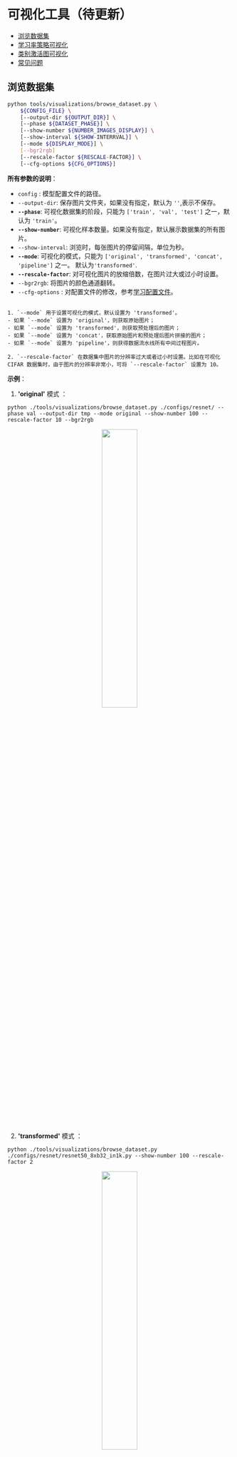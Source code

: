 # 可视化工具（待更新）

<!-- TOC -->

- [浏览数据集](#浏览数据集)
- [学习率策略可视化](#学习率策略可视化)
- [类别激活图可视化](#类别激活图可视化)
- [常见问题](#常见问题)

<!-- TOC -->

## 浏览数据集

```bash
python tools/visualizations/browse_dataset.py \
    ${CONFIG_FILE} \
    [--output-dir ${OUTPUT_DIR}] \
    [--phase ${DATASET_PHASE}] \
    [--show-number ${NUMBER_IMAGES_DISPLAY}] \
    [--show-interval ${SHOW-INTERRVAL}] \
    [--mode ${DISPLAY_MODE}] \
    [--bgr2rgb]
    [--rescale-factor ${RESCALE-FACTOR}] \
    [--cfg-options ${CFG_OPTIONS}]
```

**所有参数的说明**：

- `config` : 模型配置文件的路径。
- `--output-dir`: 保存图片文件夹，如果没有指定，默认为 `''`,表示不保存。
- **`--phase`**: 可视化数据集的阶段，只能为 `['train', 'val', 'test']` 之一，默认为 `'train'`。
- **`--show-number`**: 可视化样本数量。如果没有指定，默认展示数据集的所有图片。
- `--show-interval`: 浏览时，每张图片的停留间隔，单位为秒。
- **`--mode`**: 可视化的模式，只能为 `['original', 'transformed', 'concat', 'pipeline']` 之一。 默认为`'transformed'`.
- **`--rescale-factor`**: 对可视化图片的放缩倍数，在图片过大或过小时设置。
- `--bgr2rgb`: 将图片的颜色通道翻转。
- `--cfg-options` : 对配置文件的修改，参考[学习配置文件](./config.html)。

```{note}

1. `--mode` 用于设置可视化的模式，默认设置为 'transformed'。
- 如果 `--mode` 设置为 'original'，则获取原始图片；
- 如果 `--mode` 设置为 'transformed'，则获取预处理后的图片；
- 如果 `--mode` 设置为 'concat'，获取原始图片和预处理后图片拼接的图片；
- 如果 `--mode` 设置为 'pipeline'，则获得数据流水线所有中间过程图片。

2. `--rescale-factor` 在数据集中图片的分辨率过大或者过小时设置。比如在可视化 CIFAR 数据集时，由于图片的分辨率非常小，可将 `--rescale-factor` 设置为 10。
```

**示例**：

1. **'original'** 模式 ：

```shell
python ./tools/visualizations/browse_dataset.py ./configs/resnet/ --phase val --output-dir tmp --mode original --show-number 100 --rescale-factor 10 --bgr2rgb
```

<div align=center><img src="https://user-images.githubusercontent.com/18586273/190993839-216a7a1e-590e-47b9-92ae-08f87a7d58df.jpg" style=" width: auto; height: 40%; "></div>

2. **'transformed'** 模式 ：

```shell
python ./tools/visualizations/browse_dataset.py ./configs/resnet/resnet50_8xb32_in1k.py --show-number 100 --rescale-factor 2
```

<div align=center><img src="https://user-images.githubusercontent.com/18586273/190994696-737b09d9-d0fb-4593-94a2-4487121e0286.JPEG" style=" width: auto; height: 40%; "></div>

3. **'concat'** 模式 ：

```shell
python ./tools/visualizations/browse_dataset.py configs/swin_transformer/swin-small_16xb64_in1k.py --show-number 10 --output-dir tmp  --mode concat
```

<div align=center><img src="https://user-images.githubusercontent.com/18586273/190995078-3872feb2-d4e2-4727-a21b-7062d52f7d3e.JPEG" style=" width: auto; height: 40%; "></div>

4. **'pipeline'** 模式 ：

```shell
python ./tools/visualizations/browse_dataset.py configs/swin_transformer/swin-small_16xb64_in1k.py --mode pipeline
```

<div align=center><img src="https://user-images.githubusercontent.com/18586273/190995525-fac0220f-6630-4013-b94a-bc6de4fdff7a.JPEG" style=" width: auto; height: 40%; "></div>

## 学习率策略可视化

```bash
python tools/visualizations/vis_lr.py \
    ${CONFIG_FILE} \
    [--dataset-size ${Dataset_Size}] \
    [--ngpus ${NUM_GPUs}] \
    [--save-path ${SAVE_PATH}] \
    [--title ${TITLE}] \
    [--style ${STYLE}] \
    [--window-size ${WINDOW_SIZE}] \
    [--cfg-options ${CFG_OPTIONS}] \
```

**所有参数的说明**：

- `config` : 模型配置文件的路径。
- `--dataset-size` : 数据集的大小。如果指定，`build_dataset` 将被跳过并使用这个大小作为数据集大小，默认使用 `build_dataset` 所得数据集的大小。
- `--ngpus` : 使用 GPU 的数量。
- `--save-path` : 保存的可视化图片的路径，默认不保存。
- `--title` : 可视化图片的标题，默认为配置文件名。
- `--style` : 可视化图片的风格，默认为 `whitegrid`。
- `--window-size`: 可视化窗口大小，如果没有指定，默认为 `12*7`。如果需要指定，按照格式 `'W*H'`。
- `--cfg-options` : 对配置文件的修改，参考[教程 1：如何编写配置文件](https://mmclassification.readthedocs.io/zh_CN/latest/tutorials/config.html)。

```{note}

部分数据集在解析标注阶段比较耗时，可直接将 `dataset-size` 指定数据集的大小，以节约时间。

```

**示例**：

```bash
python tools/visualizations/vis_lr.py configs/resnet/resnet50_b16x8_cifar100.py
```

<div align=center><img src="../_static/image/tools/visualization/lr_schedule1.png" style=" width: auto; height: 40%; "></div>

当数据集为 ImageNet 时，通过直接指定数据集大小来节约时间，并保存图片：

```bash
python tools/visualizations/vis_lr.py configs/repvgg/repvgg-B3g4_4xb64-autoaug-lbs-mixup-coslr-200e_in1k.py --dataset-size 1281167 --ngpus 4 --save-path ./repvgg-B3g4_4xb64-lr.jpg
```

<div align=center><img src="../_static/image/tools/visualization/lr_schedule2.png" style=" width: auto; height: 40%; "></div>

## 类别激活图可视化

MMClassification 提供 `tools\visualizations\vis_cam.py` 工具来可视化类别激活图。请使用 `pip install "grad-cam>=1.3.6"` 安装依赖的 [pytorch-grad-cam](https://github.com/jacobgil/pytorch-grad-cam)。

目前支持的方法有：

|    Method    |                                           What it does                                            |
| :----------: | :-----------------------------------------------------------------------------------------------: |
|   GradCAM    |                                  使用平均梯度对 2D 激活进行加权                                   |
|  GradCAM++   |                                  类似 GradCAM，但使用了二阶梯度                                   |
|   XGradCAM   |                         类似 GradCAM，但通过归一化的激活对梯度进行了加权                          |
|   EigenCAM   |                     使用 2D 激活的第一主成分（无法区分类别，但效果似乎不错）                      |
| EigenGradCAM | 类似 EigenCAM，但支持类别区分，使用了激活 * 梯度的第一主成分，看起来和 GradCAM 差不多，但是更干净 |
|   LayerCAM   |                        使用正梯度对激活进行空间加权，对于浅层有更好的效果                         |

**命令行**：

```bash
python tools/visualizations/vis_cam.py \
    ${IMG} \
    ${CONFIG_FILE} \
    ${CHECKPOINT} \
    [--target-layers ${TARGET-LAYERS}] \
    [--preview-model] \
    [--method ${METHOD}] \
    [--target-category ${TARGET-CATEGORY}] \
    [--save-path ${SAVE_PATH}] \
    [--vit-like] \
    [--num-extra-tokens ${NUM-EXTRA-TOKENS}]
    [--aug_smooth] \
    [--eigen_smooth] \
    [--device ${DEVICE}] \
    [--cfg-options ${CFG-OPTIONS}]
```

**所有参数的说明**：

- `img`：目标图片路径。
- `config`：模型配置文件的路径。
- `checkpoint`：权重路径。
- `--target-layers`：所查看的网络层名称，可输入一个或者多个网络层, 如果不设置，将使用最后一个`block`中的`norm`层。
- `--preview-model`：是否查看模型所有网络层。
- `--method`：类别激活图图可视化的方法，目前支持 `GradCAM`, `GradCAM++`, `XGradCAM`, `EigenCAM`, `EigenGradCAM`, `LayerCAM`，不区分大小写。如果不设置，默认为 `GradCAM`。
- `--target-category`：查看的目标类别，如果不设置，使用模型检测出来的类别做为目标类别。
- `--save-path`：保存的可视化图片的路径，默认不保存。
- `--eigen-smooth`：是否使用主成分降低噪音，默认不开启。
- `--vit-like`: 是否为 `ViT` 类似的 Transformer-based 网络
- `--num-extra-tokens`: `ViT` 类网络的额外的 tokens 通道数，默认使用主干网络的 `num_extra_tokens`。
- `--aug-smooth`：是否使用测试时增强
- `--device`：使用的计算设备，如果不设置，默认为'cpu'。
- `--cfg-options`：对配置文件的修改，参考[教程 1：如何编写配置文件](https://mmclassification.readthedocs.io/zh_CN/latest/tutorials/config.html)。

```{note}
在指定 `--target-layers` 时，如果不知道模型有哪些网络层，可使用命令行添加 `--preview-model` 查看所有网络层名称；
```

**示例（CNN）**：

`--target-layers` 在 `Resnet-50` 中的一些示例如下:

- `'backbone.layer4'`，表示第四个 `ResLayer` 层的输出。
- `'backbone.layer4.2'` 表示第四个 `ResLayer` 层中第三个 `BottleNeck` 块的输出。
- `'backbone.layer4.2.conv1'` 表示上述 `BottleNeck` 块中 `conv1` 层的输出。

```{note}
对于 `ModuleList` 或者 `Sequential` 类型的网络层，可以直接使用索引的方式指定子模块。比如 `backbone.layer4[-1]` 和 `backbone.layer4.2` 是相同的，因为 `layer4` 是一个拥有三个子模块的 `Sequential`。
```

1. 使用不同方法可视化 `ResNet50`，默认 `target-category` 为模型检测的结果，使用默认推导的 `target-layers`。

   ```shell
   python tools/visualizations/vis_cam.py \
       demo/bird.JPEG \
       configs/resnet/resnet50_8xb32_in1k.py \
       https://download.openmmlab.com/mmclassification/v0/resnet/resnet50_batch256_imagenet_20200708-cfb998bf.pth \
       --method GradCAM
       # GradCAM++, XGradCAM, EigenCAM, EigenGradCAM, LayerCAM
   ```

   | Image                                | GradCAM                                 | GradCAM++                                 | EigenGradCAM                                 | LayerCAM                                 |
   | ------------------------------------ | --------------------------------------- | ----------------------------------------- | -------------------------------------------- | ---------------------------------------- |
   | <div align=center><img src='https://user-images.githubusercontent.com/18586273/144429496-628d3fb3-1f6e-41ff-aa5c-1b08c60c32a9.JPEG' height="auto" width="160" ></div> | <div align=center><img src='https://user-images.githubusercontent.com/18586273/147065002-f1c86516-38b2-47ba-90c1-e00b49556c70.jpg' height="auto" width="150" ></div> | <div align=center><img src='https://user-images.githubusercontent.com/18586273/147065119-82581fa1-3414-4d6c-a849-804e1503c74b.jpg' height="auto" width="150"></div> | <div align=center><img src='https://user-images.githubusercontent.com/18586273/147065096-75a6a2c1-6c57-4789-ad64-ebe5e38765f4.jpg' height="auto" width="150"></div> | <div align=center><img src='https://user-images.githubusercontent.com/18586273/147065129-814d20fb-98be-4106-8c5e-420adcc85295.jpg' height="auto" width="150"></div> |

2. 同一张图不同类别的激活图效果图，在 `ImageNet` 数据集中，类别238为 'Greater Swiss Mountain dog'，类别281为 'tabby, tabby cat'。

   ```shell
   python tools/visualizations/vis_cam.py \
       demo/cat-dog.png configs/resnet/resnet50_8xb32_in1k.py \
       https://download.openmmlab.com/mmclassification/v0/resnet/resnet50_batch256_imagenet_20200708-cfb998bf.pth \
       --target-layers 'backbone.layer4.2' \
       --method GradCAM \
       --target-category 238
       # --target-category 281
   ```

   | Category | Image                                          | GradCAM                                          | XGradCAM                                          | LayerCAM                                          |
   | -------- | ---------------------------------------------- | ------------------------------------------------ | ------------------------------------------------- | ------------------------------------------------- |
   | Dog      | <div align=center><img src='https://user-images.githubusercontent.com/18586273/144429526-f27f4cce-89b9-4117-bfe6-55c2ca7eaba6.png' height="auto" width="165" ></div> | <div align=center><img src='https://user-images.githubusercontent.com/18586273/144433562-968a57bc-17d9-413e-810e-f91e334d648a.jpg' height="auto" width="150" ></div> | <div align=center><img src='https://user-images.githubusercontent.com/18586273/144433853-319f3a8f-95f2-446d-b84f-3028daca5378.jpg' height="auto" width="150" ></div> | <div align=center><img src='https://user-images.githubusercontent.com/18586273/144433937-daef5a69-fd70-428f-98a3-5e7747f4bb88.jpg' height="auto" width="150" ></div> |
   | Cat      | <div align=center><img src='https://user-images.githubusercontent.com/18586273/144429526-f27f4cce-89b9-4117-bfe6-55c2ca7eaba6.png' height="auto" width="165" ></div> | <div align=center><img src='https://user-images.githubusercontent.com/18586273/144434518-867ae32a-1cb5-4dbd-b1b9-5e375e94ea48.jpg' height="auto" width="150" ></div> | <div align=center><img src='https://user-images.githubusercontent.com/18586273/144434603-0a2fd9ec-c02e-4e6c-a17b-64c234808c56.jpg' height="auto" width="150" ></div> | <div align=center><img src='https://user-images.githubusercontent.com/18586273/144434623-b4432cc2-c663-4b97-aed3-583d9d3743e6.jpg' height="auto" width="150" ></div> |

3. 使用 `--eigen-smooth` 以及 `--aug-smooth` 获取更好的可视化效果。

   ```shell
   python tools/visualizations/vis_cam.py \
       demo/dog.jpg  \
       configs/mobilenet_v3/mobilenet-v3-large_8xb32_in1k.py \
       https://download.openmmlab.com/mmclassification/v0/mobilenet_v3/convert/mobilenet_v3_large-3ea3c186.pth \
       --target-layers 'backbone.layer16' \
       --method LayerCAM \
       --eigen-smooth --aug-smooth
   ```

   | Image                                | LayerCAM                                | eigen-smooth                                | aug-smooth                                | eigen&aug                                 |
   | ------------------------------------ | --------------------------------------- | ------------------------------------------- | ----------------------------------------- | ----------------------------------------- |
   | <div align=center><img src='https://user-images.githubusercontent.com/18586273/144557492-98ac5ce0-61f9-4da9-8ea7-396d0b6a20fa.jpg' height="auto" width="160"></div> | <div align=center><img src='https://user-images.githubusercontent.com/18586273/144557541-a4cf7d86-7267-46f9-937c-6f657ea661b4.jpg'  height="auto" width="145" ></div> | <div align=center><img src='https://user-images.githubusercontent.com/18586273/144557547-2731b53e-e997-4dd2-a092-64739cc91959.jpg'  height="auto" width="145" ></div> | <div align=center><img src='https://user-images.githubusercontent.com/18586273/144557545-8189524a-eb92-4cce-bf6a-760cab4a8065.jpg'  height="auto" width="145" ></div> | <div align=center><img src='https://user-images.githubusercontent.com/18586273/144557548-c1e3f3ec-3c96-43d4-874a-3b33cd3351c5.jpg'  height="auto" width="145" ></div> |

**示例（Transformer）**：

`--target-layers` 在 Transformer-based 网络中的一些示例如下:

- Swin-Transformer 中：`'backbone.norm3'`
- ViT 中：`'backbone.layers[-1].ln1'`

对于 Transformer-based 的网络，比如 ViT、T2T-ViT 和 Swin-Transformer，特征是被展平的。为了绘制 CAM 图，我们需要指定 `--vit-like` 选项，从而让被展平的特征恢复方形的特征图。

除了特征被展平之外，一些类 ViT 的网络还会添加额外的 tokens。比如 ViT 和 T2T-ViT 中添加了分类 token，DeiT 中还添加了蒸馏 token。在这些网络中，分类计算在最后一个注意力模块之后就已经完成了，分类得分也只和这些额外的 tokens 有关，与特征图无关，也就是说，分类得分对这些特征图的导数为 0。因此，我们不能使用最后一个注意力模块的输出作为 CAM 绘制的目标层。

另外，为了去除这些额外的 toekns 以获得特征图，我们需要知道这些额外 tokens 的数量。MMClassification 中几乎所有 Transformer-based 的网络都拥有 `num_extra_tokens` 属性。而如果你希望将此工具应用于新的，或者第三方的网络，而且该网络没有指定 `num_extra_tokens` 属性，那么可以使用 `--num-extra-tokens` 参数手动指定其数量。

1. 对 `Swin Transformer` 使用默认 `target-layers` 进行 CAM 可视化：

   ```shell
   python tools/visualizations/vis_cam.py \
       demo/bird.JPEG  \
       configs/swin_transformer/swin-tiny_16xb64_in1k.py \
       https://download.openmmlab.com/mmclassification/v0/swin-transformer/swin_tiny_224_b16x64_300e_imagenet_20210616_090925-66df6be6.pth \
       --vit-like
   ```

2. 对 `Vision Transformer(ViT)` 进行 CAM 可视化：

   ```shell
   python tools/visualizations/vis_cam.py \
       demo/bird.JPEG  \
       configs/vision_transformer/vit-base-p16_ft-64xb64_in1k-384.py \
       https://download.openmmlab.com/mmclassification/v0/vit/finetune/vit-base-p16_in21k-pre-3rdparty_ft-64xb64_in1k-384_20210928-98e8652b.pth \
       --vit-like \
       --target-layers 'backbone.layers[-1].ln1'
   ```

3. 对 `T2T-ViT` 进行 CAM 可视化：

   ```shell
   python tools/visualizations/vis_cam.py \
       demo/bird.JPEG  \
       configs/t2t_vit/t2t-vit-t-14_8xb64_in1k.py \
       https://download.openmmlab.com/mmclassification/v0/t2t-vit/t2t-vit-t-14_3rdparty_8xb64_in1k_20210928-b7c09b62.pth \
       --vit-like \
       --target-layers 'backbone.encoder[-1].ln1'
   ```

| Image                                   | ResNet50                                   | ViT                                    | Swin                                    | T2T-ViT                                    |
| --------------------------------------- | ------------------------------------------ | -------------------------------------- | --------------------------------------- | ------------------------------------------ |
| <div align=center><img src='https://user-images.githubusercontent.com/18586273/144429496-628d3fb3-1f6e-41ff-aa5c-1b08c60c32a9.JPEG' height="auto" width="165" ></div> | <div align=center><img src=https://user-images.githubusercontent.com/18586273/144431491-a2e19fe3-5c12-4404-b2af-a9552f5a95d9.jpg  height="auto" width="150" ></div> | <div align=center><img src='https://user-images.githubusercontent.com/18586273/144436218-245a11de-6234-4852-9c08-ff5069f6a739.jpg' height="auto" width="150" ></div> | <div align=center><img src='https://user-images.githubusercontent.com/18586273/144436168-01b0e565-442c-4e1e-910c-17c62cff7cd3.jpg' height="auto" width="150" ></div> | <div align=center><img src='https://user-images.githubusercontent.com/18586273/144436198-51dbfbda-c48d-48cc-ae06-1a923d19b6f6.jpg' height="auto" width="150" ></div> |

## 常见问题

- 无
